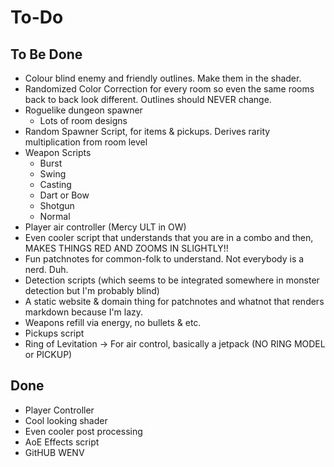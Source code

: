 # To-Do

## To Be Done

* Colour blind enemy and friendly outlines. Make them in the shader.
* Randomized Color Correction for every room so even the same rooms back to back look different. Outlines should NEVER change.
* Roguelike dungeon spawner
    - Lots of room designs
* Random Spawner Script, for items & pickups. Derives rarity multiplication from room level
* Weapon Scripts
    - Burst
    - Swing
    - Casting
    - Dart or Bow
    - Shotgun
    - Normal
* Player air controller (Mercy ULT in OW)
* Even cooler script that understands that you are in a combo and then, MAKES THINGS RED AND ZOOMS IN SLIGHTLY!!
* Fun patchnotes for common-folk to understand. Not everybody is a nerd. Duh.
* Detection scripts (which seems to be integrated somewhere in monster detection but I'm probably blind)
* A static website & domain thing for patchnotes and whatnot that renders markdown because I'm lazy.
* Weapons refill via energy, no bullets & etc.
* Pickups script
* Ring of Levitation -> For air control, basically a jetpack (NO RING MODEL or PICKUP)

## Done

* Player Controller
* Cool looking shader
* Even cooler post processing
* AoE Effects script
* GitHUB WENV
